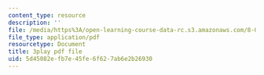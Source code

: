 ```yaml
---
content_type: resource
description: ''
file: /media/https%3A/open-learning-course-data-rc.s3.amazonaws.com/8-03sc-physics-iii-vibrations-and-waves-fall-2016/5d45082efb7e45fe6f627ab6e2b26930_mqhO9GT8hD4.pdf
file_type: application/pdf
resourcetype: Document
title: 3play pdf file
uid: 5d45082e-fb7e-45fe-6f62-7ab6e2b26930
---
```


